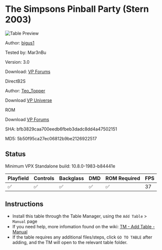 # The Simpsons Pinball Party (Stern 2003)

![Table Preview](../../images/vpx-simpsonspprty.png)

Author: [bigus1](https://www.vpforums.org/index.php?showuser=107629) 

Tested by: Mar3nBu 

Version: 3.0 

Download: [VP Forums](https://www.vpforums.org/index.php?app=downloads&showfile=14736)

DirectB2S

Author: [Teo_Topper](https://vpuniverse.com/profile/63278-teo_topper/)

Download [VP Universe](https://vpuniverse.com/files/file/18377-the-simpsons-pinball-party-stern-2003-b2s-backglass-full-dmd/)

ROM

Download [VP Forums](https://www.vpforums.org/index.php?app=downloads&showfile=1130)

SHA: bfb3829caa700eedb6fbeb3dadc8dd4a47502151

MD5: 5b50f95ca27ec06812b9be2126922517


## Status 

Minimum VPX Standalone build: 10.8.0-1983-b84441e

| Playfield | Controls | Backglass | DMD | ROM Required | FPS | 
|-----------|----------|-----------|-----|--------------|-----|
| :white_check_mark: | :white_check_mark: | :white_check_mark: | :white_check_mark: | :white_check_mark: | 37 |

## Instructions

- Install this table through the Table Manager, using the `Add Table` > `Manual` page
- If you need help, more infomation found on the wiki: [TM - Add Table - Manual](https://github.com/LegendsUnchained/vpx-standalone-alp4k/wiki/%5B04%5D-%F0%9F%A7%A1-TM-%E2%80%90-Other-Features#add-table---manual)
- If the table requires any additional files/steps, click `GO TO TABLE` after adding, and the TM will open to the relevant table folder.

